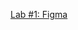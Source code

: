 [Lab #1: Figma](https://www.figma.com/design/6FDrwlOstqIa8OvUvvtE0N/Module-4-Lab1?node-id=9-2&p=f&t=cZVuC71Aue8V3sZk-0)

